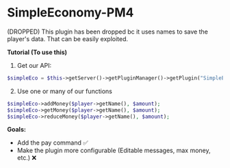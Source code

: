 # SimpleEconomy-PM4

(DROPPED) This plugin has been dropped bc it uses names to save the player's data. That can be easily exploited.

**Tutorial (To use this)**
1. Get our API:
```php
$simpleEco = $this->getServer()->getPluginManager()->getPlugin("SimpleEconomy");
```

2. Use one or many of our functions
```php
$simpleEco->addMoney($player->getName(), $amount);
$simpleEco->getMoney($player->getName(), $amount);
$simpleEco->reduceMoney($player->getName(), $amount);
```

**Goals:**

- Add the pay command ✅
- Make the plugin more configurable (Editable messages, max money, etc.) ❌
